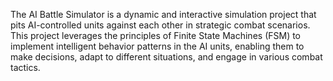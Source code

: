 The AI Battle Simulator is a dynamic and interactive simulation project that pits AI-controlled units against each other in strategic combat scenarios. This project leverages the principles of Finite State Machines (FSM) to implement intelligent behavior patterns in the AI units, enabling them to make decisions, adapt to different situations, and engage in various combat tactics.
